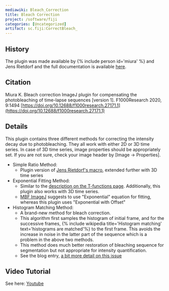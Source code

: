 ```yaml
---
mediawiki: Bleach_Correction
title: Bleach Correction
project: /software/fiji
categories: [Uncategorized]
artifact: sc.fiji:CorrectBleach_
---
```


## History

The plugin was made available by {% include person id='miura' %} and Jens Rietdorf and the full documentation is available [here](https://wiki.cmci.info/downloads/bleach_corrector). 

## Citation

Miura K. Bleach correction ImageJ plugin for compensating the photobleaching of time-lapse sequences [version 1]. F1000Research 2020, 9:1494 [https://doi.org/10.12688/f1000research.27171.1](https://doi.org/10.12688/f1000research.27171.1)

## Details

This plugin contains three different methods for correcting the intensity decay due to photobleaching. They all work with either 2D or 3D time series. In case of 3D time series, image properties should be appropriately set. If you are not sure, check your image header by \[Image → Properties\].

-   Simple Ratio Method:
    -   Plugin version of [Jens Rietdorf's macro](https://www.embl.de/eamnet/html/bleach_correction.html), extended further with 3D time series
-   Exponential Fitting Method:
    -   Similar to the [description on the T-functions page](/imaging/t-functions#correcting-for-bleaching). Additionally, this plugin also works with 3D time series.
    -   [MBF ImageJ](/software/mbf-imagej) suggests to use "Exponential" equation for fitting, whereas this plugin uses "Exponential with Offset"
-   Histogram Matching Method:
    -   A brand-new method for bleach correction.
    -   This algorithm first samples the histogram of initial frame, and for the successive frames, {% include wikipedia title='Histogram matching' text='histograms are matched'%} to the first frame. This avoids the increase in noise in the latter part of the sequence which is a problem in the above two methods.
    -   This method does much better restoration of bleaching sequence for segmentation but not appropriate for intensity quantification.
    -   See the blog entry, [a bit more detail on this issue](https://wiki.cmci.info/blogtng/2010-05-04/photobleaching_correction_3d_time_series)

## Video Tutorial

See here: [Youtube](https://youtu.be/xA20w-uZO8A)


